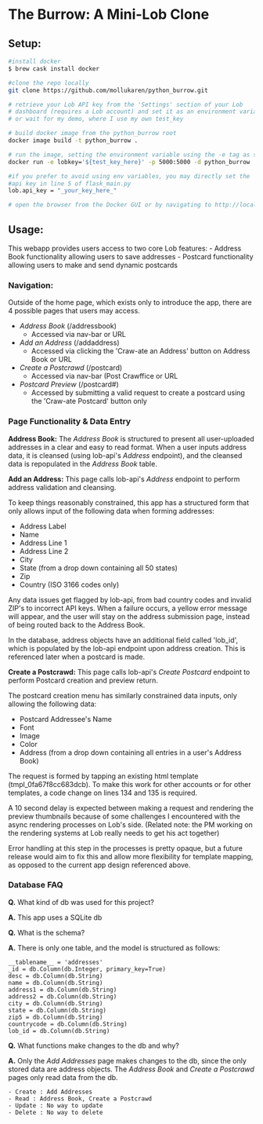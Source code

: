 # The Burrow: A Mini-Lob Clone

## Setup:

```bash
#install docker
$ brew cask install docker

#clone the repo locally
git clone https://github.com/mollukaren/python_burrow.git

# retrieve your Lob API key from the 'Settings' section of your Lob
# dashboard (requires a Lob account) and set it as an environment variable
# or wait for my demo, where I use my own test_key 

# build docker image from the python_burrow root
docker image build -t python_burrow .

# run the image, setting the environment variable using the -e tag as shown (port settings are flexible depending on your available ports):
docker run -e lobkey='${test_key_here}' -p 5000:5000 -d python_burrow

#if you prefer to avoid using env variables, you may directly set the
#api key in line 5 of flask_main.py
lob.api_key = "_your_key_here_"

# open the browser from the Docker GUI or by navigating to http://localhost:5000/ to launch the app

```

## Usage:

This webapp provides users access to two core Lob features:
	- Address Book functionality allowing users to save addresses
	- Postcard functionality allowing users to make and send dynamic postcards

### Navigation:
Outside of the home page, which exists only to introduce the app, there are 4 possible pages that users may access. 
- *Address Book* (/addressbook)
	- Accessed via nav-bar or URL
- *Add an Address* (/addaddress)
	- Accessed via clicking the 'Craw-ate an Address' button on Address Book or URL
- *Create a Postcrawd* (/postcard)
	- Accessed via nav-bar (Post Crawffice or URL
- *Postcard Preview* (/postcard#)
	- Accessed by submitting a valid request to create a postcard using the 'Craw-ate Postcard' button only
### Page Functionality & Data Entry
**Address Book:**
The *Address Book* is structured to present all user-uploaded addresses in a clear and easy to read format. When a user inputs address data, it is cleansed (using lob-api's *Address* endpoint), and the cleansed data is repopulated in the *Address Book* table.

**Add an Address:**
This page calls lob-api's *Address* endpoint to perform address validation and cleansing. 

To keep things reasonably constrained, this app has a structured form that only allows input of the following data when forming addresses:
- Address Label
- Name
- Address Line 1
- Address Line 2
- City
- State (from a drop down containing all 50 states)
- Zip
- Country (ISO 3166 codes only)

Any data issues get flagged by lob-api, from bad country codes and invalid ZIP's to incorrect API keys. When a failure occurs, a yellow error message will appear, and the user will stay on the address submission page, instead of being routed back to the Address Book.

In the database, address objects have an additional field called 'lob_id', which is populated by the lob-api endpoint upon address creation. This is referenced later when a postcard is made.

**Create a Postcrawd:**
This page calls lob-api's *Create Postcard* endpoint to perform Postcard creation and preview return. 

The postcard creation menu has similarly constrained data inputs, only allowing the following data:

- Postcard Addressee's Name
- Font
- Image
- Color
- Address (from a drop down containing all entries in a user's Address Book)

The request is formed by tapping an existing html template (tmpl_0fa67f8cc683dcb). To make this work for other accounts or for other templates, a code change on lines 134 and 135 is required.

A 10 second delay is expected between making a request and rendering the preview thumbnails because of some challenges I encountered with the async rendering processes on Lob's side. (Related note: the PM working on the rendering systems at Lob really needs to get his act together)

Error handling at this step in the processes is pretty opaque, but a future release would aim to fix this and allow more flexibility for template mapping, as opposed to the current app design referenced above. 

### Database FAQ
**Q.** What kind of db was used for this project?

**A.** This app uses a SQLite db


**Q.** What is the schema?

**A.** There is only one table, and the model is structured as follows:
```
__tablename__ = 'addresses'
_id = db.Column(db.Integer, primary_key=True)
desc = db.Column(db.String)
name = db.Column(db.String)
address1 = db.Column(db.String)
address2 = db.Column(db.String)
city = db.Column(db.String)
state = db.Column(db.String)
zip5 = db.Column(db.String)
countrycode = db.Column(db.String)
lob_id = db.Column(db.String)
```

**Q.** What functions make changes to the db and why?

**A.** Only the *Add Addresses* page makes changes to the db, since the only stored data are address objects. The *Address Book* and *Create a Postcrawd* pages  only read data from the db. 
 
	- Create : Add Addresses
	- Read : Address Book, Create a Postcrawd
	- Update : No way to update
	- Delete : No way to delete

